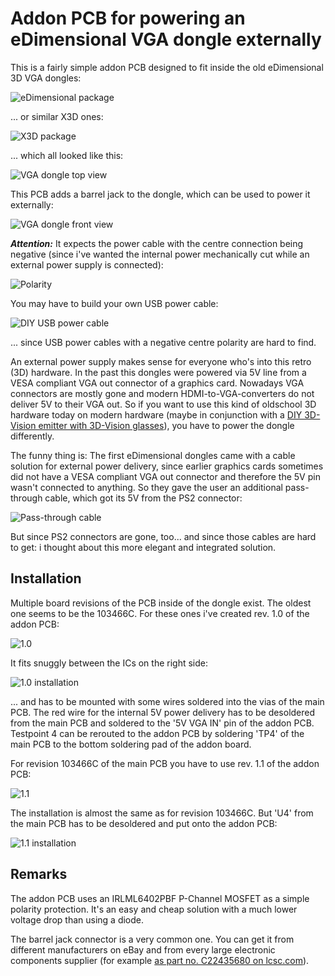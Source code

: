 # Addon PCB for powering an eDimensional VGA dongle externally
This is a fairly simple addon PCB designed to fit inside the old eDimensional 3D VGA dongles:

![eDimensional package](eD_package.jpg)

... or similar X3D ones:

![X3D package](3D_package.jpg)

... which all looked like this:

![VGA dongle top view](Dongle_top.jpg)

This PCB adds a barrel jack to the dongle, which can be used to power it externally:

![VGA dongle front view](Dongle_front.jpg)

***Attention:***
It expects the power cable with the centre connection being negative (since i've wanted the internal power mechanically cut while an external power supply is connected):

![Polarity](Polarity.png)

You may have to build your own USB power cable:

![DIY USB power cable](USB_power.jpg)

... since USB power cables with a negative centre polarity are hard to find.

An external power supply makes sense for everyone who's into this retro (3D) hardware. In the past this dongles were powered via 5V line from a VESA compliant VGA out connector of a graphics card. Nowadays VGA connectors are mostly gone and modern HDMI-to-VGA-converters do not deliver 5V to their VGA out. So if you want to use this kind of oldschool 3D hardware today on modern hardware (maybe in conjunction with a [DIY 3D-Vision emitter with 3D-Vision glasses](https://github.com/Morpheus-79/3DVisionAVRMod)), you have to power the dongle differently.

The funny thing is:
The first eDimensional dongles came with a cable solution for external power delivery, since earlier graphics cards sometimes did not have a VESA compliant VGA out connector and therefore the 5V pin wasn't connected to anything. So they gave the user an additional pass-through cable, which got its 5V from the PS2 connector:

![Pass-through cable](eDimensional_power.jpg)

But since PS2 connectors are gone, too... and since those cables are hard to get: i thought about this more elegant and integrated solution.

## Installation
Multiple board revisions of the PCB inside of the dongle exist. The oldest one seems to be the 103466C. For these ones i've created rev. 1.0 of the addon PCB:

![1.0](1.0/103466C.png)

It fits snuggly between the ICs on the right side:

![1.0 installation](1.0/103466C.jpg)

... and has to be mounted with some wires soldered into the vias of the main PCB. The red wire for the internal 5V power delivery has to be desoldered from the main PCB and soldered to the '5V VGA IN' pin of the addon PCB. Testpoint 4 can be rerouted to the addon PCB by soldering 'TP4' of the main PCB to the bottom soldering pad of the addon board.

For revision 103466C of the main PCB you have to use rev. 1.1 of the addon PCB:

![1.1](1.1/103466D.png)

The installation is almost the same as for revision 103466C. But 'U4' from the main PCB has to be desoldered and put onto the addon PCB:

![1.1 installation](1.1/103466D.jpg)

## Remarks
The addon PCB uses an IRLML6402PBF P-Channel MOSFET as a simple polarity protection. It's an easy and cheap solution with a much lower voltage drop than using a diode.

The barrel jack connector is a very common one. You can get it from different manufacturers on eBay and from every large electronic components supplier (for example [as part no. C22435680 on lcsc.com](https://www.lcsc.com/product-detail/span-style-background-color-ff0-DC-span-Power-Connectors_HanElectricity-DC-050-20_C22435680.html)).
